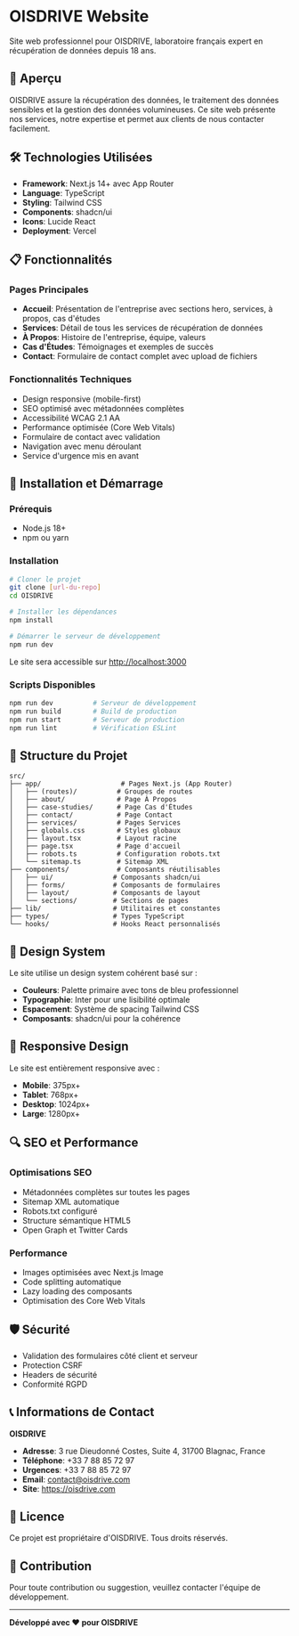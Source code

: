 # OISDRIVE Website

Site web professionnel pour OISDRIVE, laboratoire français expert en récupération de données depuis 18 ans.

## 🚀 Aperçu

OISDRIVE assure la récupération des données, le traitement des données sensibles et la gestion des données volumineuses. Ce site web présente nos services, notre expertise et permet aux clients de nous contacter facilement.

## 🛠️ Technologies Utilisées

- **Framework**: Next.js 14+ avec App Router
- **Language**: TypeScript
- **Styling**: Tailwind CSS
- **Components**: shadcn/ui
- **Icons**: Lucide React
- **Deployment**: Vercel

## 📋 Fonctionnalités

### Pages Principales
- **Accueil**: Présentation de l'entreprise avec sections hero, services, à propos, cas d'études
- **Services**: Détail de tous les services de récupération de données
- **À Propos**: Histoire de l'entreprise, équipe, valeurs
- **Cas d'Études**: Témoignages et exemples de succès
- **Contact**: Formulaire de contact complet avec upload de fichiers

### Fonctionnalités Techniques
- Design responsive (mobile-first)
- SEO optimisé avec métadonnées complètes
- Accessibilité WCAG 2.1 AA
- Performance optimisée (Core Web Vitals)
- Formulaire de contact avec validation
- Navigation avec menu déroulant
- Service d'urgence mis en avant

## 🚀 Installation et Démarrage

### Prérequis
- Node.js 18+ 
- npm ou yarn

### Installation
```bash
# Cloner le projet
git clone [url-du-repo]
cd OISDRIVE

# Installer les dépendances
npm install

# Démarrer le serveur de développement
npm run dev
```

Le site sera accessible sur [http://localhost:3000](http://localhost:3000)

### Scripts Disponibles
```bash
npm run dev          # Serveur de développement
npm run build        # Build de production
npm run start        # Serveur de production
npm run lint         # Vérification ESLint
```

## 📁 Structure du Projet

```
src/
├── app/                    # Pages Next.js (App Router)
│   ├── (routes)/          # Groupes de routes
│   ├── about/             # Page À Propos
│   ├── case-studies/      # Page Cas d'Études
│   ├── contact/           # Page Contact
│   ├── services/          # Pages Services
│   ├── globals.css        # Styles globaux
│   ├── layout.tsx         # Layout racine
│   ├── page.tsx           # Page d'accueil
│   ├── robots.ts          # Configuration robots.txt
│   └── sitemap.ts         # Sitemap XML
├── components/            # Composants réutilisables
│   ├── ui/               # Composants shadcn/ui
│   ├── forms/            # Composants de formulaires
│   ├── layout/           # Composants de layout
│   └── sections/         # Sections de pages
├── lib/                  # Utilitaires et constantes
├── types/                # Types TypeScript
└── hooks/                # Hooks React personnalisés
```

## 🎨 Design System

Le site utilise un design system cohérent basé sur :
- **Couleurs**: Palette primaire avec tons de bleu professionnel
- **Typographie**: Inter pour une lisibilité optimale
- **Espacement**: Système de spacing Tailwind CSS
- **Composants**: shadcn/ui pour la cohérence

## 📱 Responsive Design

Le site est entièrement responsive avec :
- **Mobile**: 375px+
- **Tablet**: 768px+
- **Desktop**: 1024px+
- **Large**: 1280px+

## 🔍 SEO et Performance

### Optimisations SEO
- Métadonnées complètes sur toutes les pages
- Sitemap XML automatique
- Robots.txt configuré
- Structure sémantique HTML5
- Open Graph et Twitter Cards

### Performance
- Images optimisées avec Next.js Image
- Code splitting automatique
- Lazy loading des composants
- Optimisation des Core Web Vitals

## 🛡️ Sécurité

- Validation des formulaires côté client et serveur
- Protection CSRF
- Headers de sécurité
- Conformité RGPD

## 📞 Informations de Contact

**OISDRIVE**
- **Adresse**: 3 rue Dieudonné Costes, Suite 4, 31700 Blagnac, France
- **Téléphone**: +33 7 88 85 72 97
- **Urgences**: +33 7 88 85 72 97
- **Email**: contact@oisdrive.com
- **Site**: https://oisdrive.com

## 📄 Licence

Ce projet est propriétaire d'OISDRIVE. Tous droits réservés.

## 🤝 Contribution

Pour toute contribution ou suggestion, veuillez contacter l'équipe de développement.

---

**Développé avec ❤️ pour OISDRIVE**